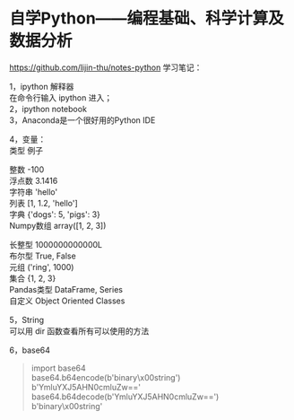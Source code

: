 # 自学Python——编程基础、科学计算及数据分析

<https://github.com/lijin-thu/notes-python> 学习笔记：

1，ipython 解释器  
在命令行输入 ipython 进入；  
2，ipython notebook  
3，Anaconda是一个很好用的Python IDE  

4，变量：  
类型	例子

整数  	-100  
浮点数	 3.1416  
字符串	'hello'  
列表	[1, 1.2, 'hello']  
字典	{'dogs': 5, 'pigs': 3}  
Numpy数组	array([1, 2, 3])  

长整型	1000000000000L  
布尔型	True, False  
元组	('ring', 1000)  
集合	{1, 2, 3}  
Pandas类型	DataFrame, Series  
自定义	Object Oriented Classes  

5，String  
可以用 dir 函数查看所有可以使用的方法  

6，base64  
> import base64  
> base64.b64encode(b'binary\x00string')  
> b'YmluYXJ5AHN0cmluZw=='  
> base64.b64decode(b'YmluYXJ5AHN0cmluZw==')  
> b'binary\x00string'
